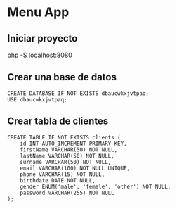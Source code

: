 # Menu App

## Iniciar proyecto

php -S localhost:8080

## Crear una base de datos

```
CREATE DATABASE IF NOT EXISTS dbaucwkxjvtpaq;
USE dbaucwkxjvtpaq;
```

## Crear tabla de clientes

```
CREATE TABLE IF NOT EXISTS clients (
    id INT AUTO_INCREMENT PRIMARY KEY,
    firstName VARCHAR(50) NOT NULL,
    lastName VARCHAR(50) NOT NULL,
    surname VARCHAR(50) NOT NULL,
    email VARCHAR(100) NOT NULL UNIQUE,
    phone VARCHAR(15) NOT NULL,
    birthdate DATE NOT NULL,
    gender ENUM('male', 'female', 'other') NOT NULL,
    password VARCHAR(255) NOT NULL
);
```
